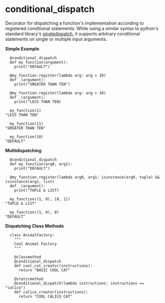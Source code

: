 # conditional_dispatch
Decorator for dispatching a function's implementation according to registered conditional statements. While using a similar syntax to python's standard library's [singledispatch](https://docs.python.org/3/library/functools.html#functools.singledispatch), it supports arbitrary conditional statements on single or multiple input arguments. 

**Simple Example**
```
  @conditional_dispatch
  def my_function(argument):
    print("DEFAULT")

  @my_function.register(lambda arg: arg > 10)
  def _(argument):
    print("GREATER THAN TEN")

  @my_function.register(lambda arg: arg < 10)
  def _(argument):
    print("LESS THAN TEN)

  my_function(1)
"LESS THAN TEN"

  my_function(11)
"GREATER THAN TEN"

  my_function(10)
"DEFAULT"
```

**Multidispatching**
```
  @conditional_dispatch
  def my_function(arg0, arg1):
    print("DEFAULT")

  @my_function.register(lambda arg0, arg1: isinstance(arg0, tuple) && isinstance(arg1, list)
  def _(argument):
    print("TUPLE & LIST)

  my_function((1, 0), [0, 1])
"TUPLE & LIST"

  my_function((1, 0), 0)
"DEFAULT"
```

**Dispatching Class Methods**
```
  class AnimalFactory:
    """
    Cool Animal Factory
    """

    @classmethod
    @conditional_dispatch
    def cool_cat_creator(instructions):
      return "BASIC COOL CAT"

    @staticmethod
    @conditional_dispatch(lambda instructions: instructions == "calico")
    def calico_creator(instructions):
      return "COOL CALICO CAT"
```
